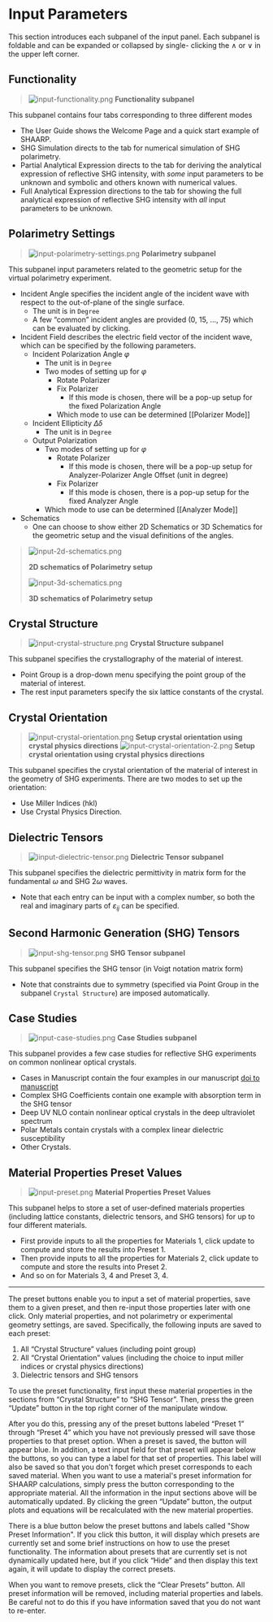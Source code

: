 # Input Parameters
This section introduces each subpanel of the input panel. Each subpanel is foldable and can be expanded or collapsed by single- clicking the $\wedge$ or $\vee$ in the upper left corner. 
## Functionality
>![input-functionality.png](img/input-functionality.png)
>**Functionality subpanel**

This subpanel contains four tabs corresponding to three different modes 
- The User Guide shows the Welcome Page and a quick start example of SHAARP. 
- SHG Simulation directs to the tab for numerical simulation of SHG polarimetry. 
- Partial Analytical Expression directs to the tab for deriving the analytical expression of reflective SHG intensity, with _some_ input parameters to be unknown and symbolic and others known with numerical values. 
- Full Analytical Expression directions to the tab for showing the full analytical expression of reflective SHG intensity with _all_ input parameters to be unknown. 
## Polarimetry Settings
>![input-polarimetry-settings.png](img/input-polarimetry-settings.png)
>**Polarimetry subpanel**

This subpanel input parameters related to the geometric setup for the virtual polarimetry experiment. 
- Incident Angle specifies the incident angle of the incident wave with respect to the out-of-plane of the single surface. 
	- The unit is in `Degree`
	- A few “common” incident angles are provided (0, 15, …, 75) which can be evaluated by clicking. 
- Incident Field describes the electric field vector of the incident wave, which can be specified by the following parameters. 
	- Incident Polarization Angle $\varphi$  
		- The unit is in `Degree`
		- Two modes of setting up for $\varphi$  
			- Rotate Polarizer
			- Fix Polarizer
				- If this mode is chosen, there will be a pop-up setup for the fixed Polarization Angle 
			- Which mode to use can be determined [[Polarizer Mode]] 
	- Incident Ellipticity $\Delta \delta$ 
		- The unit is in `Degree`
	- Output Polarization 
		- Two modes of setting up for $\varphi$  
			- Rotate Polarizer
				- If this mode is chosen, there will be a pop-up setup for Analyzer-Polarizer Angle Offset (unit in degree)
			- Fix Polarizer
				- If this mode is chosen, there is a pop-up setup for the fixed Analyzer Angle 
		- Which mode to use can be determined [[Analyzer Mode]] 
- Schematics 
	- One can choose to show either 2D Schematics or 3D Schematics for the geometric setup and the visual definitions of the angles. 
>![input-2d-schematics.png](img/input-2d-schematics.png)
>
>**2D schematics of Polarimetry setup**
>
>![input-3d-schematics.png](img/input-3d-schematics.png)
>
>**3D schematics of Polarimetry setup** 

## Crystal Structure
>![input-crystal-structure.png](img/input-crystal-structure.png)
>**Crystal Structure subpanel** 

This subpanel specifies the crystallography of the material of interest. 
- Point Group is a drop-down menu specifying the point group of the material of interest. 
- The rest input parameters specify the six lattice constants of the crystal. 

## Crystal Orientation
>![input-crystal-orientation.png](img/input-crystal-orientation.png)
>**Setup crystal orientation using crystal physics directions** 
>![input-crystal-orientation-2.png](img/input-crystal-orientation-2.png)
>**Setup crystal orientation using crystal physics directions**

This subpanel specifies the crystal orientation of the material of interest in the geometry of SHG experiments.
There are two modes to set up the orientation: 
- Use Miller Indices (hkl) 
- Use Crystal Physics Direction. 


## Dielectric Tensors
>![iinput-dielectric-tensor.png](img/input-dielectric-tensor.png)
>**Dielectric Tensor subpanel** 

This subpanel specifies the dielectric permittivity in matrix form for the fundamental $\omega$ and SHG $2\omega$ waves. 
- Note that each entry can be input with a complex number, so both the real and imaginary parts of $\varepsilon_{ij}$ can be specified.  
## Second Harmonic Generation (SHG) Tensors
>![input-shg-tensor.png](img/input-shg-tensor.png)
>**SHG Tensor subpanel**

This subpanel specifies the SHG tensor (in Voigt notation matrix form)
- Note that constraints due to symmetry (specified via Point Group in the subpanel `Crystal Structure`) are imposed automatically. 
## Case Studies 
>![input-case-studies.png](img/input-case-studies.png)
>**Case Studies subpanel** 

This subpanel provides a few case studies for reflective SHG experiments on common nonlinear optical crystals.
- Cases in Manuscript contain the four examples in our manuscript [doi to manuscript](manuscript) 
- Complex SHG Coefficients contain one example with absorption term in the SHG tensor 
- Deep UV NLO contain nonlinear optical crystals in the deep ultraviolet spectrum
- Polar Metals contain crystals with a complex linear dielectric susceptibility
- Other Crystals.  

## Material Properties Preset Values
>![input-preset.png](img/input-preset.png)
>**Material Properties Preset Values** 

This subpanel helps to store a set of user-defined materials properties (including lattice constants, dielectric tensors, and SHG tensors) for up to four different materials. 
- First provide inputs to all the properties for Materials 1, click update to compute and store the results into Preset 1. 
- Then provide inputs to all the properties for Materials 2, click update to compute and store the results into Preset 2. 
- And so on for Materials 3, 4 and Preset 3, 4. 
---
The preset buttons enable you to input a set of material properties, save them to a given preset, and then re-input those properties later with one click. Only material properties, and not polarimetry or experimental geometry settings, are saved. Specifically, the following inputs are saved to each preset:

1. All “Crystal Structure” values (including point group)
2. All “Crystal Orientation” values (including the choice to input miller indices or crystal physics directions)
3. Dielectric tensors and SHG tensors

To use the preset functionality, first input these material properties in the sections from “Crystal Structure” to “SHG Tensor”. Then, press the green “Update” button in the top right corner of the manipulate window.

After you do this, pressing any of the preset buttons labeled “Preset 1” through “Preset 4” which you have not previously pressed will save those properties to that preset option. When a preset is saved, the button will appear blue. In addition, a text input field for that preset will appear below the buttons, so you can type a label for that set of properties. This label will also be saved so that you don't forget which preset corresponds to each saved material. When you want to use a material's preset information for SHAARP calculations, simply press the button corresponding to the appropriate material. All the information in the input sections above will be automatically updated. By clicking the green “Update” button, the output plots and equations will be recalculated with the new material properties.

There is a blue button below the preset buttons and labels called "Show Preset Information". If you click this button, it will display which presets are currently set and some brief instructions on how to use the preset functionality. The information about presets that are currently set is not dynamically updated here, but if you click “Hide” and then display this text again, it will update to display the correct presets.

When you want to remove presets, click the “Clear Presets” button. All preset information will be removed, including material properties and labels. Be careful not to do this if you have information saved that you do not want to re-enter.
 